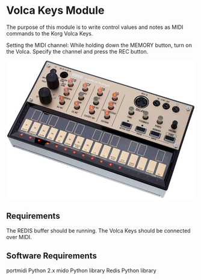 # Volca Keys Module

The purpose of this module is to write control values and notes as MIDI commands to the Korg Volca Keys.

Setting the MIDI channel: While holding down the MEMORY button, turn on the Volca. Specify the channel and press the REC button.

![VolcaKeys](./volcakeys.jpg)

## Requirements

The REDIS buffer should be running.
The Volca Keys should be connected over MIDI.

## Software Requirements

portmidi
Python 2.x
mido Python library
Redis Python library
